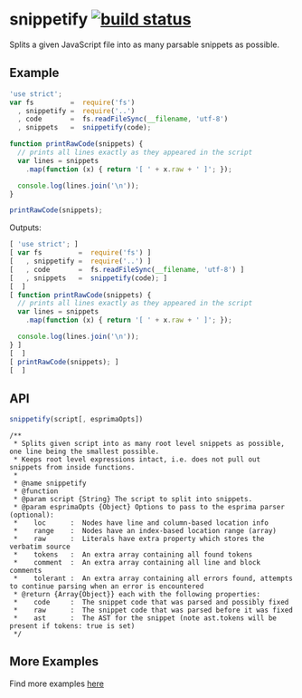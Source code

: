 # snippetify [![build status](https://secure.travis-ci.org/thlorenz/snippetify.png)](http://next.travis-ci.org/thlorenz/snippetify)

Splits a given JavaScript file into as many parsable snippets as possible.

## Example

```js
'use strict';
var fs         =  require('fs')
  , snippetify =  require('..')
  , code       =  fs.readFileSync(__filename, 'utf-8')
  , snippets   =  snippetify(code);

function printRawCode(snippets) {
  // prints all lines exactly as they appeared in the script
  var lines = snippets
    .map(function (x) { return '[ ' + x.raw + ' ]'; });

  console.log(lines.join('\n'));
}

printRawCode(snippets);
```

Outputs:

```js
[ 'use strict'; ]
[ var fs         =  require('fs') ]
[   , snippetify =  require('..') ]
[   , code       =  fs.readFileSync(__filename, 'utf-8') ]
[   , snippets   =  snippetify(code); ]
[  ]
[ function printRawCode(snippets) {
  // prints all lines exactly as they appeared in the script
  var lines = snippets
    .map(function (x) { return '[ ' + x.raw + ' ]'; });

  console.log(lines.join('\n'));
} ]
[  ]
[ printRawCode(snippets); ]
[  ]
```

## API

```js
snippetify(script[, esprimaOpts])
```

```
/**
 * Splits given script into as many root level snippets as possible, one line being the smallest possible.
 * Keeps root level expressions intact, i.e. does not pull out snippets from inside functions.
 * 
 * @name snippetify
 * @function
 * @param script {String} The script to split into snippets.
 * @param esprimaOpts {Object} Options to pass to the esprima parser (optional):
 *    loc      :  Nodes have line and column-based location info
 *    range    :  Nodes have an index-based location range (array)
 *    raw      :  Literals have extra property which stores the verbatim source
 *    tokens   :  An extra array containing all found tokens
 *    comment  :  An extra array containing all line and block comments
 *    tolerant :  An extra array containing all errors found, attempts to continue parsing when an error is encountered
 * @return {Array{Object}} each with the following properties:
 *    code     :  The snippet code that was parsed and possibly fixed
 *    raw      :  The snippet code that was parsed before it was fixed
 *    ast      :  The AST for the snippet (note ast.tokens will be present if tokens: true is set)
 */
```

## More Examples

Find more examples [here](https://github.com/thlorenz/snippetify/tree/master/examples)

